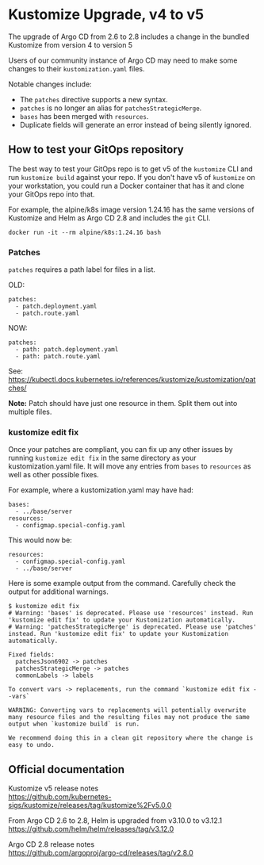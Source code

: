 # Kustomize Upgrade, v4 to v5

The upgrade of Argo CD from 2.6 to 2.8 includes a change in the bundled Kustomize from version 4 to version 5

Users of our community instance of Argo CD may need to make some changes to their `kustomization.yaml` files.

Notable changes include:
* The `patches` directive supports a new syntax.
* `patches` is no longer an alias for `patchesStrategicMerge`.
* `bases` has been merged with `resources`.
* Duplicate fields will generate an error instead of being silently ignored.

## How to test your GitOps repository
The best way to test your GitOps repo is to get v5 of the `kustomize` CLI and run `kustomize build` against your repo.  If you don't have v5 of `kustomize` on your workstation, you could run a Docker container that has it and clone your GitOps repo into that.

For example, the alpine/k8s image version 1.24.16 has the same versions of Kustomize and Helm as Argo CD 2.8 and includes the `git` CLI.
```
docker run -it --rm alpine/k8s:1.24.16 bash
```

### Patches
`patches` requires a path label for files in a list.

OLD:
```
patches:
  - patch.deployment.yaml
  - patch.route.yaml
```
NOW:
```
patches:
  - path: patch.deployment.yaml
  - path: patch.route.yaml
```
See: https://kubectl.docs.kubernetes.io/references/kustomize/kustomization/patches/

**Note:** Patch should have just one resource in them.  Split them out into multiple files.


### kustomize edit fix
Once your patches are compliant, you can fix up any other issues by running `kustomize edit fix` in the same directory as your kustomization.yaml file.  It will move any entries from `bases` to `resources` as well as other possible fixes.

For example, where a kustomization.yaml may have had:
```
bases:
  - ../base/server
resources:
  - configmap.special-config.yaml
```
This would now be:
```
resources:
  - configmap.special-config.yaml
  - ../base/server
```

Here is some example output from the command.  Carefully check the output for additional warnings.
```
$ kustomize edit fix
# Warning: 'bases' is deprecated. Please use 'resources' instead. Run 'kustomize edit fix' to update your Kustomization automatically.
# Warning: 'patchesStrategicMerge' is deprecated. Please use 'patches' instead. Run 'kustomize edit fix' to update your Kustomization automatically.

Fixed fields:
  patchesJson6902 -> patches
  patchesStrategicMerge -> patches
  commonLabels -> labels

To convert vars -> replacements, run the command `kustomize edit fix --vars`

WARNING: Converting vars to replacements will potentially overwrite many resource files and the resulting files may not produce the same output when `kustomize build` is run.

We recommend doing this in a clean git repository where the change is easy to undo.
```

## Official documentation
Kustomize v5 release notes  
https://github.com/kubernetes-sigs/kustomize/releases/tag/kustomize%2Fv5.0.0
  
From Argo CD 2.6 to 2.8, Helm is upgraded from v3.10.0 to v3.12.1  
https://github.com/helm/helm/releases/tag/v3.12.0  
  
Argo CD 2.8 release notes  
https://github.com/argoproj/argo-cd/releases/tag/v2.8.0



